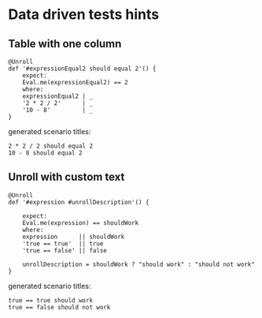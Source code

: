 # Data driven tests hints

## Table with one column

```
@Unroll
def '#expressionEqual2 should equal 2'() {
    expect:
    Eval.me(expressionEqual2) == 2
    where:
    expressionEqual2 | _
    '2 * 2 / 2'      | _
    '10 - 8'         | _
}
```

generated scenario titles:

```
2 * 2 / 2 should equal 2
10 - 8 should equal 2
```

## Unroll with custom text

```
@Unroll
def '#expression #unrollDescription'() {

    expect:
    Eval.me(expression) == shouldWork
    where:
    expression      || shouldWork
    'true == true'  || true
    'true == false' || false

    unrollDescription = shouldWork ? "should work" : "should not work"
}
```

generated scenario titles:

```
true == true should work
true == false should not work
```
